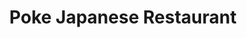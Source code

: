 ---
layout: place
title: Poke Japanese Restaurant
permalink: /new-york/new-york/poke-japanese-restaurant.html
stateAbbr: NY
stateName: New York
cityName: New York
seo:
  type: restaurant
  links: http://pokerestaurantnyc.com/
place_id: ChIJu25Iu7tYwokRS9eaSuLSwxE
photos:
  - name: >-
      places/ChIJu25Iu7tYwokRS9eaSuLSwxE/photos/AeeoHcLxgPnUnSuiRueRIEWNqs_GMJBcZMjLZTbCNabbRg1CoMwa51CyhSHGBFs91h93hgP0rn7UXRhhEMXW1F8w-s1C7cJgZKpQXXGN45gUe--SMRzfd4X-hyNjvpwQcCcO-P1tbBkHdq9u8b16c1XR5IPO48nh3K0gBbyPORai2pR2v2Z4kx_AVboGEKQE_2yJApNpJSLF_mhNsBB47bB5LvI_-C3-roa8KFjZn_2ZN6cPod85S8oSi-XjEdUNDGb2zWI8Tb5iJMhbCskkZrye9ok70NOYe40IAC75KaSpql75hQ
    widthPx: 4032
    heightPx: 3024
    authorAttributions:
      - displayName: Poke Japanese Restaurant
        uri: https://maps.google.com/maps/contrib/110783132784697093439
        photoUri: >-
          https://lh3.googleusercontent.com/a-/ALV-UjXnciPuoxi6SStZkerIjapehWenznpEeB2WuN32zANq-6N5aQM=s100-p-k-no-mo
    flagContentUri: >-
      https://www.google.com/local/imagery/report/?cb_client=maps_api_places.places_api&image_key=!1e10!2sAF1QipMlhSrKLiCd3WShL6JmtqV9KmlKjbWU2Dh_MWhm&hl=en-US
    googleMapsUri: >-
      https://www.google.com/maps/place//data=!3m4!1e2!3m2!1sAF1QipMlhSrKLiCd3WShL6JmtqV9KmlKjbWU2Dh_MWhm!2e10!4m2!3m1!1s0x89c258bbbb486ebb:0x11c3d2e24a9ad74b
  - name: >-
      places/ChIJu25Iu7tYwokRS9eaSuLSwxE/photos/AeeoHcIXPOiDGCJmtR1QkSXwAd4sfBDOhaxNbG0xwa4WijRR0Hlg6ApGn47IImV05tYIqY9Tw_3KKw_YzqhIqykRYFuSOS25pPyf6KmeVBfzC4jR2gnYNQIxvmueDlpiBxG11GoC-ff94jNmoTOGkOh5Gqusp0MEXlwOHRtTy_YtIPXTJXkfo0F0vmaCbIBzRVmDcPSUjOhebATxDFkiMOrAe7IfY49HZKYC_kxRasIOI-ryYK_-QbZhPK4JYyXaFDMjpuoKT2dV_0orN9rWeyTQXkQIRFb-4Ba_8uj8dnxNDK1ofQ
    widthPx: 4032
    heightPx: 3024
    authorAttributions:
      - displayName: Poke Japanese Restaurant
        uri: https://maps.google.com/maps/contrib/110783132784697093439
        photoUri: >-
          https://lh3.googleusercontent.com/a-/ALV-UjXnciPuoxi6SStZkerIjapehWenznpEeB2WuN32zANq-6N5aQM=s100-p-k-no-mo
    flagContentUri: >-
      https://www.google.com/local/imagery/report/?cb_client=maps_api_places.places_api&image_key=!1e10!2sAF1QipPkgfBXGA-nB753mq6ruMwFgumdyk3lCLu7ybAm&hl=en-US
    googleMapsUri: >-
      https://www.google.com/maps/place//data=!3m4!1e2!3m2!1sAF1QipPkgfBXGA-nB753mq6ruMwFgumdyk3lCLu7ybAm!2e10!4m2!3m1!1s0x89c258bbbb486ebb:0x11c3d2e24a9ad74b
  - name: >-
      places/ChIJu25Iu7tYwokRS9eaSuLSwxE/photos/AeeoHcIz4ZOOHLqOt6Ulu4vMjqYCqQEBt0CL3zJjt8su2WJLygjG8eoiB7OhEJZqYlj0FSzv4Yy14xj4snaybCWHIXiAC1RSiu-ftp4Bm5FvgqYd7i2P7rhE1W3u2M2pljpwinfVTROVQC3dgK4KW3njNYyaCyKkPBklEclAktAYQ5hQAp82dwz-qAOQPTVIfWm6LFrfD91VQUC2-j7iJcp1NUpX6A9wDaUpEIcympVS47e8rIpg9aAZ8Numiy2Rv27xNz-94T56r3lVyFaYnCi9062kv6TeEpPOMmkGiHdwZ-Pd2mUq1R4WZS3ljYrXu09ohuj-smQ48vOgdvvBrq8C_HE71cSYrMAF89D6T9gKrCYyDGfW9tgZ00y_uSFBCX70GmBsSDZAdNuUAYIjRtRXY1_Ix1Q-s7X4fGMmeOKsji3SWg
    widthPx: 3024
    heightPx: 4032
    authorAttributions:
      - displayName: Peter Yangga
        uri: https://maps.google.com/maps/contrib/100923473286205358927
        photoUri: >-
          https://lh3.googleusercontent.com/a-/ALV-UjXgz360B1SZ1XCaVR3ps0sPyqHrawzcC0M9YmZp2dSn0WAHTjpA=s100-p-k-no-mo
    flagContentUri: >-
      https://www.google.com/local/imagery/report/?cb_client=maps_api_places.places_api&image_key=!1e10!2sCIHM0ogKEICAgIDLv7zNLg&hl=en-US
    googleMapsUri: >-
      https://www.google.com/maps/place//data=!3m4!1e2!3m2!1sCIHM0ogKEICAgIDLv7zNLg!2e10!4m2!3m1!1s0x89c258bbbb486ebb:0x11c3d2e24a9ad74b
  - name: >-
      places/ChIJu25Iu7tYwokRS9eaSuLSwxE/photos/AeeoHcLz32OMuOO7pUNHSZcGQpN15kEgkasQq1ocnOuMI8aabnRe8L9tHeRUT2ttjrxQjd2Do0dA60_AvAhyUODv_LX_XRymIXQF3DtXr_gHMI_5_rSnR9FJkuXH8TKFV2ira4DxFPmtYlU9BLXJxGnoB4m0Tiq27IngUBJ5K4KEip2fG4zH24_fF_fLLWvCtBv8Zj9lHVyAfQqjo1FpZU2U057DmO2DzdnBm1MXyDwf06mC6q8Fg-yXauWodkyGDrC4--a3Z_Jr99CwZY840hsKPHzYu7233zE0OSKg8OcxG-i0Feik7VoBcvsWHKZ6k_P1cRNK5v-vmL-RP3KGfVhlQB32XRr1lxVga4jyISVfi_eonIv4hbamiyOPxM0UM1G8if1PPoBPlXSSeg3eSyQ8PCAQiIYyeKArYx0z_16zfN4
    widthPx: 4080
    heightPx: 3072
    authorAttributions:
      - displayName: Alessandro Frati
        uri: https://maps.google.com/maps/contrib/108797309755825154694
        photoUri: >-
          https://lh3.googleusercontent.com/a-/ALV-UjVlwKMCdHF3eZAjQ76A14zlvM0NG5ZEOdEtkD9Fx5YGrbqmLv363Q=s100-p-k-no-mo
    flagContentUri: >-
      https://www.google.com/local/imagery/report/?cb_client=maps_api_places.places_api&image_key=!1e10!2sCIHM0ogKEICAgICD6ISkQQ&hl=en-US
    googleMapsUri: >-
      https://www.google.com/maps/place//data=!3m4!1e2!3m2!1sCIHM0ogKEICAgICD6ISkQQ!2e10!4m2!3m1!1s0x89c258bbbb486ebb:0x11c3d2e24a9ad74b
  - name: >-
      places/ChIJu25Iu7tYwokRS9eaSuLSwxE/photos/AeeoHcKMG6X7i9PnFMc75LCFs6XdlN_ssd2Zb8-nM5LEntVC8h9lykNSHzvJH6Tm5-TeTreJlEs9FeRT85yRlNWyAbCmsdPYnlhhmMEXZ3my2ezKUvdJm98f5tK5TujLRpb611CRsYJzRNhzpMu-uB0yC9JdFZSu_1hrbDBTmcaYNuAa3iiuAh7LuYBfqrSDfzC4z9xMpTd2C6VFfDxhA5s0MZ4Z3tPo5ta53MHVF8d8tNRjAD4xVp4WCPOH5DJg_X6l1V0MC0YcEfn9EK_AkV9N5UTmOU3g8Kqryqp-kNuh_-6XoUgALJ4e9IWGw9INaJuft9iKiCuIbRe4Pv6aGcE6Ww3cg6GmjWEE6H8ndlZwdkR5Y2tI2kN8RWt8wzypFXJr-8QIsowMI3j7czRtXKr17MO1ds7OnTbPtcbQjqb7Micdko41
    widthPx: 4032
    heightPx: 3024
    authorAttributions:
      - displayName: Ido Simyoni
        uri: https://maps.google.com/maps/contrib/109178936832129224577
        photoUri: >-
          https://lh3.googleusercontent.com/a-/ALV-UjVzkOoy_rh-Crbnc6Ql2Y0qqZ1-C34qzmepjSCd8YvsG7BJRyG8=s100-p-k-no-mo
    flagContentUri: >-
      https://www.google.com/local/imagery/report/?cb_client=maps_api_places.places_api&image_key=!1e10!2sCIHM0ogKEICAgICG-L7PpAE&hl=en-US
    googleMapsUri: >-
      https://www.google.com/maps/place//data=!3m4!1e2!3m2!1sCIHM0ogKEICAgICG-L7PpAE!2e10!4m2!3m1!1s0x89c258bbbb486ebb:0x11c3d2e24a9ad74b
  - name: >-
      places/ChIJu25Iu7tYwokRS9eaSuLSwxE/photos/AeeoHcI4BmYK7DRfSLd2yEeOUtMxqiiAEbko9l-s6xhfK-fnvXXc7OpHVtu1BXMhl46HW-hj3tgCF8SlTgjk_x9dfXJwWKVsfh91l79NcNO7gCV5YSJF5JSHNSL6bOl-1MNR9WShTGReHoRAfe6WsfokCIIY5D7E58axUvhOHPWqEqIYr8qrlGoerYI00LOmzEoSOmaOVGaCVhFTRd97EpLfCJvPcEZECt4O4ZSNEkvijoumBbxcJS4ctepM2n5n2208yioYsTPQRYSKS5lGeT9W8DGBJyaznxRsduZkPmE96KxBaITWFBzAKmTbEvtwWXPl0VRZIDyEqdwkGfZLmp0QjXDKiyZbeB4EcmtC15a0aiJdQydlQRBLnbgTDK2DAJa-bKjziRnCStIw8ySQpZ6hqLlyXp8kzpVbWxBWpc4HNJ3oJrzP
    widthPx: 3024
    heightPx: 4032
    authorAttributions:
      - displayName: R3ZA NOORI
        uri: https://maps.google.com/maps/contrib/108092355372386494132
        photoUri: >-
          https://lh3.googleusercontent.com/a-/ALV-UjVKbeIboEmYo6Cdae37gp2RM0pwoD0vKb28lVTLD63dKqgdWP3g=s100-p-k-no-mo
    flagContentUri: >-
      https://www.google.com/local/imagery/report/?cb_client=maps_api_places.places_api&image_key=!1e10!2sCIHM0ogKEICAgICKhKXrgQE&hl=en-US
    googleMapsUri: >-
      https://www.google.com/maps/place//data=!3m4!1e2!3m2!1sCIHM0ogKEICAgICKhKXrgQE!2e10!4m2!3m1!1s0x89c258bbbb486ebb:0x11c3d2e24a9ad74b
  - name: >-
      places/ChIJu25Iu7tYwokRS9eaSuLSwxE/photos/AeeoHcL3AZ4awe_3N_48efZ07QUbH8JjBrhl4Ap6_puG_3KyeoPFX8ebMsU3KfZn1HnBxEkVXrWNCO80cKithZgq9iljp4djYP6Fyeu_iQT9IlTUGOq08rmqdB2QjEGHDWdJBHaGR17XKXnD_B0nlumKbxKd5vvF4sQqVr_FyLgAlCt1dWt72hCfb5DXJlBwSLH1hak_II3A9EBWhL5kA-RgbB6Si9rvgME7LFZo8Goy3lt8xw27heI5oQATbrJyFI9F0Wv5pHrH5uY0yF6mvp242Hk30FC_bVd_7cZQKe52cqQOfA
    widthPx: 3024
    heightPx: 3881
    authorAttributions:
      - displayName: Poke Japanese Restaurant
        uri: https://maps.google.com/maps/contrib/110783132784697093439
        photoUri: >-
          https://lh3.googleusercontent.com/a-/ALV-UjXnciPuoxi6SStZkerIjapehWenznpEeB2WuN32zANq-6N5aQM=s100-p-k-no-mo
    flagContentUri: >-
      https://www.google.com/local/imagery/report/?cb_client=maps_api_places.places_api&image_key=!1e10!2sAF1QipP56DwL3Ug5RB1DcAQAdlFWaCr_6jXuMFym9qG-&hl=en-US
    googleMapsUri: >-
      https://www.google.com/maps/place//data=!3m4!1e2!3m2!1sAF1QipP56DwL3Ug5RB1DcAQAdlFWaCr_6jXuMFym9qG-!2e10!4m2!3m1!1s0x89c258bbbb486ebb:0x11c3d2e24a9ad74b
  - name: >-
      places/ChIJu25Iu7tYwokRS9eaSuLSwxE/photos/AeeoHcL1U7CQWRtF6ILnVFbRBl8UDUM5lpQcbm1_ZSdba7LIA7TpI2CIWHwfpjWURyL3Sm1L7UYSBXALgfkWIoDrU7N9FFgUvHiQnjtVS37k6uFP4vosTMVGF-chDMJab7jsAmQVSc3DqXmXxPo_HN1BupltuY2l8U4lPfWIJS4ga-n7h5FXRgD06MT_Sobf_QMTKIJu3_cIZmWyawFdodJzzFg6MZyBc1ZT1jorhyRQQubYhoryV6A357YVsoH2o7WxHRX6E666ZSHpWqK2wlot2dUFMnQyVdAmrVATI2h33NLJb7vr4pEJx8WV1HEKm9XU_z7f-Y7MYdbTkXTqHnZiC2C09DuPDeitUodCH8KCWwzPbA9jLE2leRHiIxBpaoH5xRrUZ8DosZGtYEyRjUewZ6SbSHrn40RPUgKVQm1N9nkTnMY
    widthPx: 3024
    heightPx: 3024
    authorAttributions:
      - displayName: Emily Hsu
        uri: https://maps.google.com/maps/contrib/116147181057329990946
        photoUri: >-
          https://lh3.googleusercontent.com/a-/ALV-UjWBS7Qypo8qrBiz6awzFGLHgOlmaTb0ykW7-F62bTGQ9nS2fA=s100-p-k-no-mo
    flagContentUri: >-
      https://www.google.com/local/imagery/report/?cb_client=maps_api_places.places_api&image_key=!1e10!2sCIHM0ogKEICAgIC8yeLP0QE&hl=en-US
    googleMapsUri: >-
      https://www.google.com/maps/place//data=!3m4!1e2!3m2!1sCIHM0ogKEICAgIC8yeLP0QE!2e10!4m2!3m1!1s0x89c258bbbb486ebb:0x11c3d2e24a9ad74b
  - name: >-
      places/ChIJu25Iu7tYwokRS9eaSuLSwxE/photos/AeeoHcL0XQ7U3cvrES5vV_G4T-sKCm31fCK613M2c7OdXRE9n5rtRZiTgyVjYKfhGMjGF7zODhFLXTAibAUQ_F7PaYu8Na2ByaIpZOEC2_X3pIdAiW2jzPew-ZzNv0ihd7aRf9Ji8DgtN325CBJxGuq_q4TNY087vHsXEw-hR1XKGlJ_aQ-d9Cs-RURaLBsk7rlpr5EWiS1zPmcC5JfviSMF8e0lolu7twQ1OEf4slxMuLjlfiulwZ1eTgzsQ7SXShPJAh1yI8Xc-rMRjXDh2eIJ1griPWnFHsg6vb_OZGRKdqWwxSfeKmu0gWJkL84qZXDpCR4RpbaYcz6lEk5rKcedFeaijk3d0f8wYn5DOMgZrLltqb2snHf3_4Oi-27g2nGUyIclsSYyQsKYUjrcxHdk-vOVNR7QK6vSwKYd-cimv6it-XhO
    widthPx: 3024
    heightPx: 4032
    authorAttributions:
      - displayName: Peter Yangga
        uri: https://maps.google.com/maps/contrib/100923473286205358927
        photoUri: >-
          https://lh3.googleusercontent.com/a-/ALV-UjXgz360B1SZ1XCaVR3ps0sPyqHrawzcC0M9YmZp2dSn0WAHTjpA=s100-p-k-no-mo
    flagContentUri: >-
      https://www.google.com/local/imagery/report/?cb_client=maps_api_places.places_api&image_key=!1e10!2sCIHM0ogKEICAgIDLv7zNzgE&hl=en-US
    googleMapsUri: >-
      https://www.google.com/maps/place//data=!3m4!1e2!3m2!1sCIHM0ogKEICAgIDLv7zNzgE!2e10!4m2!3m1!1s0x89c258bbbb486ebb:0x11c3d2e24a9ad74b
  - name: >-
      places/ChIJu25Iu7tYwokRS9eaSuLSwxE/photos/AeeoHcJ2da7sOcWjgk0AsCk8JkW2zQd6IjCwYU-915BeMa58_bURcmKt2o818exD2Xuja_LRUPXGEyXC9M5yd5JDnqRq5J5d4QagGtDebYTkYZrGb4PjNxjL4zmrUcldvRPdmKGBN2QkeNgtc7Wt9iKqeJNTHLbXXgEEPL931vbe_oAiw-9ZowvDo5EJfVpslKmKYCSmFYQWBZ1SVYSMmpDIVp2Nc3dk8BDHkRD20fO_foENatkQrhuXXqxA8sgDMieIQkK2DJpOGCgH8HWm4DqMOmHj2fYACdStVCbezeZAX4fIOQ
    widthPx: 3855
    heightPx: 2914
    authorAttributions:
      - displayName: Poke Japanese Restaurant
        uri: https://maps.google.com/maps/contrib/110783132784697093439
        photoUri: >-
          https://lh3.googleusercontent.com/a-/ALV-UjXnciPuoxi6SStZkerIjapehWenznpEeB2WuN32zANq-6N5aQM=s100-p-k-no-mo
    flagContentUri: >-
      https://www.google.com/local/imagery/report/?cb_client=maps_api_places.places_api&image_key=!1e10!2sAF1QipMeYq3xv0HWJECyYD_mQ7RU1-nL0RX_QT8FIcXq&hl=en-US
    googleMapsUri: >-
      https://www.google.com/maps/place//data=!3m4!1e2!3m2!1sAF1QipMeYq3xv0HWJECyYD_mQ7RU1-nL0RX_QT8FIcXq!2e10!4m2!3m1!1s0x89c258bbbb486ebb:0x11c3d2e24a9ad74b
address: 343 E 85th St, New York, NY 10028, USA
street: 343 E 85th St
city: New York
state: NY
zip: '10028'
country: USA
neighborhood: null
latitude: '40.776603'
longitude: '-73.950573'
accessibility_options:
  wheelchairAccessibleParking: true
  wheelchairAccessibleEntrance: true
  wheelchairAccessibleRestroom: true
  wheelchairAccessibleSeating: true
business_status: OPERATIONAL
name: Poke Japanese Restaurant
google_maps_links:
  directionsUri: >-
    https://www.google.com/maps/dir//''/data=!4m7!4m6!1m1!4e2!1m2!1m1!1s0x89c258bbbb486ebb:0x11c3d2e24a9ad74b!3e0
  placeUri: https://maps.google.com/?cid=1280098588459456331
  writeAReviewUri: >-
    https://www.google.com/maps/place//data=!4m3!3m2!1s0x89c258bbbb486ebb:0x11c3d2e24a9ad74b!12e1
  reviewsUri: >-
    https://www.google.com/maps/place//data=!4m4!3m3!1s0x89c258bbbb486ebb:0x11c3d2e24a9ad74b!9m1!1b1
  photosUri: >-
    https://www.google.com/maps/place//data=!4m3!3m2!1s0x89c258bbbb486ebb:0x11c3d2e24a9ad74b!10e5
primary_type: Japanese Restaurant
opening_hours:
  openNow: true
  periods:
    - open:
        day: 1
        hour: 17
        minute: 0
      close:
        day: 1
        hour: 21
        minute: 30
    - open:
        day: 2
        hour: 17
        minute: 0
      close:
        day: 2
        hour: 21
        minute: 30
    - open:
        day: 3
        hour: 17
        minute: 0
      close:
        day: 3
        hour: 21
        minute: 30
    - open:
        day: 4
        hour: 17
        minute: 0
      close:
        day: 4
        hour: 21
        minute: 30
    - open:
        day: 5
        hour: 17
        minute: 0
      close:
        day: 5
        hour: 22
        minute: 0
    - open:
        day: 6
        hour: 17
        minute: 0
      close:
        day: 6
        hour: 22
        minute: 0
  weekdayDescriptions:
    - 'Monday: 5:00 – 9:30 PM'
    - 'Tuesday: 5:00 – 9:30 PM'
    - 'Wednesday: 5:00 – 9:30 PM'
    - 'Thursday: 5:00 – 9:30 PM'
    - 'Friday: 5:00 – 10:00 PM'
    - 'Saturday: 5:00 – 10:00 PM'
    - 'Sunday: Closed'
  nextCloseTime: '2025-05-04T02:00:00Z'
secondary_opening_hours:
  - openNow: true
    periods:
      - open:
          day: 1
          hour: 17
          minute: 0
        close:
          day: 1
          hour: 21
          minute: 30
      - open:
          day: 2
          hour: 17
          minute: 0
        close:
          day: 2
          hour: 21
          minute: 30
      - open:
          day: 3
          hour: 17
          minute: 0
        close:
          day: 3
          hour: 21
          minute: 30
      - open:
          day: 4
          hour: 17
          minute: 0
        close:
          day: 4
          hour: 21
          minute: 30
      - open:
          day: 5
          hour: 17
          minute: 0
        close:
          day: 5
          hour: 21
          minute: 30
      - open:
          day: 6
          hour: 17
          minute: 0
        close:
          day: 6
          hour: 21
          minute: 30
    weekdayDescriptions:
      - 'Monday: 5:00 – 9:30 PM'
      - 'Tuesday: 5:00 – 9:30 PM'
      - 'Wednesday: 5:00 – 9:30 PM'
      - 'Thursday: 5:00 – 9:30 PM'
      - 'Friday: 5:00 – 9:30 PM'
      - 'Saturday: 5:00 – 9:30 PM'
      - 'Sunday: Closed'
    secondaryHoursType: DELIVERY
    nextCloseTime: '2025-05-04T01:30:00Z'
  - openNow: true
    periods:
      - open:
          day: 1
          hour: 17
          minute: 0
        close:
          day: 1
          hour: 21
          minute: 30
      - open:
          day: 2
          hour: 17
          minute: 0
        close:
          day: 2
          hour: 21
          minute: 30
      - open:
          day: 3
          hour: 17
          minute: 0
        close:
          day: 3
          hour: 21
          minute: 30
      - open:
          day: 4
          hour: 17
          minute: 0
        close:
          day: 4
          hour: 21
          minute: 30
      - open:
          day: 5
          hour: 17
          minute: 0
        close:
          day: 5
          hour: 21
          minute: 30
      - open:
          day: 6
          hour: 17
          minute: 0
        close:
          day: 6
          hour: 21
          minute: 30
    weekdayDescriptions:
      - 'Monday: 5:00 – 9:30 PM'
      - 'Tuesday: 5:00 – 9:30 PM'
      - 'Wednesday: 5:00 – 9:30 PM'
      - 'Thursday: 5:00 – 9:30 PM'
      - 'Friday: 5:00 – 9:30 PM'
      - 'Saturday: 5:00 – 9:30 PM'
      - 'Sunday: Closed'
    secondaryHoursType: TAKEOUT
    nextCloseTime: '2025-05-04T01:30:00Z'
  - openNow: true
    periods:
      - open:
          day: 1
          hour: 17
          minute: 0
        close:
          day: 1
          hour: 21
          minute: 30
      - open:
          day: 2
          hour: 17
          minute: 0
        close:
          day: 2
          hour: 21
          minute: 30
      - open:
          day: 3
          hour: 17
          minute: 0
        close:
          day: 3
          hour: 21
          minute: 30
      - open:
          day: 4
          hour: 17
          minute: 0
        close:
          day: 4
          hour: 21
          minute: 30
      - open:
          day: 5
          hour: 17
          minute: 0
        close:
          day: 5
          hour: 21
          minute: 30
      - open:
          day: 6
          hour: 17
          minute: 0
        close:
          day: 6
          hour: 21
          minute: 30
    weekdayDescriptions:
      - 'Monday: 5:00 – 9:30 PM'
      - 'Tuesday: 5:00 – 9:30 PM'
      - 'Wednesday: 5:00 – 9:30 PM'
      - 'Thursday: 5:00 – 9:30 PM'
      - 'Friday: 5:00 – 9:30 PM'
      - 'Saturday: 5:00 – 9:30 PM'
      - 'Sunday: Closed'
    secondaryHoursType: KITCHEN
    nextCloseTime: '2025-05-04T01:30:00Z'
  - openNow: true
    periods:
      - open:
          day: 1
          hour: 17
          minute: 0
        close:
          day: 1
          hour: 21
          minute: 30
      - open:
          day: 2
          hour: 17
          minute: 0
        close:
          day: 2
          hour: 21
          minute: 30
      - open:
          day: 3
          hour: 17
          minute: 0
        close:
          day: 3
          hour: 21
          minute: 30
      - open:
          day: 4
          hour: 17
          minute: 0
        close:
          day: 4
          hour: 21
          minute: 30
      - open:
          day: 5
          hour: 17
          minute: 0
        close:
          day: 5
          hour: 21
          minute: 30
      - open:
          day: 6
          hour: 17
          minute: 0
        close:
          day: 6
          hour: 21
          minute: 30
    weekdayDescriptions:
      - 'Monday: 5:00 – 9:30 PM'
      - 'Tuesday: 5:00 – 9:30 PM'
      - 'Wednesday: 5:00 – 9:30 PM'
      - 'Thursday: 5:00 – 9:30 PM'
      - 'Friday: 5:00 – 9:30 PM'
      - 'Saturday: 5:00 – 9:30 PM'
      - 'Sunday: Closed'
    secondaryHoursType: ONLINE_SERVICE_HOURS
    nextCloseTime: '2025-05-04T01:30:00Z'
  - openNow: true
    periods:
      - open:
          day: 1
          hour: 17
          minute: 0
        close:
          day: 1
          hour: 21
          minute: 30
      - open:
          day: 2
          hour: 17
          minute: 0
        close:
          day: 2
          hour: 21
          minute: 30
      - open:
          day: 3
          hour: 17
          minute: 0
        close:
          day: 3
          hour: 21
          minute: 30
      - open:
          day: 4
          hour: 17
          minute: 0
        close:
          day: 4
          hour: 21
          minute: 30
      - open:
          day: 5
          hour: 17
          minute: 0
        close:
          day: 5
          hour: 22
          minute: 0
      - open:
          day: 6
          hour: 17
          minute: 0
        close:
          day: 6
          hour: 22
          minute: 0
    weekdayDescriptions:
      - 'Monday: 5:00 – 9:30 PM'
      - 'Tuesday: 5:00 – 9:30 PM'
      - 'Wednesday: 5:00 – 9:30 PM'
      - 'Thursday: 5:00 – 9:30 PM'
      - 'Friday: 5:00 – 10:00 PM'
      - 'Saturday: 5:00 – 10:00 PM'
      - 'Sunday: Closed'
    secondaryHoursType: DINNER
    nextCloseTime: '2025-05-04T02:00:00Z'
phone: (212) 249-0569
price_level: PRICE_LEVEL_MODERATE
price_range: $30 &ndash; $50
rating: '4.3'
rating_count: 284
website: http://pokerestaurantnyc.com/
description: >-
  Discover Poke Japanese Restaurant in New York$$$Poke Japanese Restaurant in
  New York, NY, stands out as a welcoming spot for savoring authentic Japanese
  flavors, including fresh sushi and other traditional dishes. This cozy venue
  operates on a cash-only basis and allows guests to bring their own beverages,
  creating a relaxed and personalized dining atmosphere. With its focus on
  quality ingredients and accessible features like wheelchair-friendly
  entrances, it caters to a wide range of visitors seeking a genuine taste of
  Japanese cuisine. The intimate setting makes it an excellent choice for those
  exploring nearby sushi options in a vibrant urban area. Evening hours from 5
  PM add to its appeal for casual dinners in the heart of the city.
generative_summary: >-
  Discover Poke Japanese Restaurant in New York$$$Poke Japanese Restaurant in
  New York, NY, stands out as a welcoming spot for savoring authentic Japanese
  flavors, including fresh sushi and other traditional dishes. This cozy venue
  operates on a cash-only basis and allows guests to bring their own beverages,
  creating a relaxed and personalized dining atmosphere. With its focus on
  quality ingredients and accessible features like wheelchair-friendly
  entrances, it caters to a wide range of visitors seeking a genuine taste of
  Japanese cuisine. The intimate setting makes it an excellent choice for those
  exploring nearby sushi options in a vibrant urban area. Evening hours from 5
  PM add to its appeal for casual dinners in the heart of the city.
generative_disclosure: Summarized by AI using the Grok-3-Mini model.
reviews: null
review_summary: >-
  What Customers Are Saying$$$Folks heading to Poke Japanese Restaurant often
  praise the fresh sushi and flavorful Japanese dishes that deliver a satisfying
  meal every time. Many highlight the cozy, intimate vibe that makes it feel
  like a hidden gem for relaxed evenings out. The service gets consistent nods
  for being friendly and attentive, helping to create a welcoming experience
  overall. While the cash-only policy is noted, visitors generally find the
  prices reasonable for the quality and authenticity on offer. In general, it's
  a solid pick for anyone craving top Japanese eats nearby, with the high
  ratings reflecting a positive buzz among diners.
review_disclosure: Summarized by AI using the Grok-3-Mini model.
parking_options: null
payment_options: null
allow_dogs: null
curbside_pickup: null
delivery: null
dine_in: null
good_for_children: null
good_for_groups: null
good_for_sports: null
live_music: null
menu_for_children: null
outdoor_seating: null
reservable: null
restroom: null
serves_beer: null
serves_breakfast: null
serves_brunch: null
serves_cocktails: null
serves_coffee: null
serves_dinner: null
serves_dessert: null
serves_lunch: null
serves_vegetarian_food: null
serves_wine: null
takeout: null
update_category: enterprise
places_description: null

---